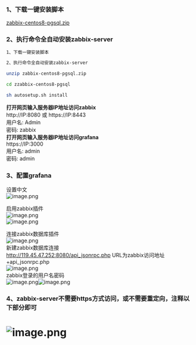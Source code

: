 
### 1、下载一键安装脚本

[zabbix-centos8-pgsql.zip](https://www.yuque.com/attachments/yuque/0/2024/zip/26231376/1708493991472-044e4ac7-90ac-4318-be13-9af8be5194b7.zip?_lake_card=%7B%22src%22%3A%22https%3A%2F%2Fwww.yuque.com%2Fattachments%2Fyuque%2F0%2F2024%2Fzip%2F26231376%2F1708493991472-044e4ac7-90ac-4318-be13-9af8be5194b7.zip%22%2C%22name%22%3A%22zabbix-centos8-pgsql.zip%22%2C%22size%22%3A615608437%2C%22ext%22%3A%22zip%22%2C%22source%22%3A%22%22%2C%22status%22%3A%22done%22%2C%22download%22%3Atrue%2C%22taskId%22%3A%22uacf34da8-71ef-4789-b8a9-99acd1589b2%22%2C%22taskType%22%3A%22upload%22%2C%22type%22%3A%22application%2Fzip%22%2C%22__spacing%22%3A%22both%22%2C%22id%22%3A%22ud0287420%22%2C%22margin%22%3A%7B%22top%22%3Atrue%2C%22bottom%22%3Atrue%7D%2C%22card%22%3A%22file%22%7D)
<a name="dIUf7"></a>

### 2、执行命令全自动安装zabbix-server

```bash
1、下载一键安装脚本

2、执行命令全自动安装zabbix-server

unzip zabbix-centos8-pgsql.zip

cd zzabbix-centos8-pgsql

sh autosetup.sh install
```

**打开网页输入服务器IP地址访问zabbix**<br />http://IP:8080 或 https://IP:8443<br />用户名: Admin<br />密码: zabbix<br />
**打开网页输入服务器IP地址访问grafana**<br />https://IP:3000<br />用户名: admin<br />密码: admin

<a name="mkdYv"></a>

### 3、配置grafana

设置中文<br />![image.png](https://cdn.nlark.com/yuque/0/2024/png/26231376/1708494583066-7a81f2d8-61af-4312-ae17-5040714d225c.png#averageHue=%23171a20&clientId=u0bd75c89-a6f9-4&from=paste&height=704&id=u312b0b07&originHeight=880&originWidth=1920&originalType=binary&ratio=1.25&rotation=0&showTitle=false&size=107714&status=done&style=none&taskId=u412b43ca-b3a6-4011-9a3e-d8d28df26a4&title=&width=1536)

启用zabbix插件<br />![image.png](https://cdn.nlark.com/yuque/0/2024/png/26231376/1708494658179-05c8da0e-bb63-491b-a822-4cf8528eb954.png#averageHue=%231a1d23&clientId=u0bd75c89-a6f9-4&from=paste&height=704&id=u875cd255&originHeight=880&originWidth=1920&originalType=binary&ratio=1.25&rotation=0&showTitle=false&size=349695&status=done&style=none&taskId=u59d6cb8c-7895-491d-af9b-1c75602a144&title=&width=1536)<br />![image.png](https://cdn.nlark.com/yuque/0/2024/png/26231376/1708495924616-6de0773d-f7b5-4f02-bca9-969e57547002.png#averageHue=%231a1d22&clientId=u0bd75c89-a6f9-4&from=paste&height=704&id=ubfc1b95e&originHeight=880&originWidth=1920&originalType=binary&ratio=1.25&rotation=0&showTitle=false&size=350162&status=done&style=none&taskId=u32c9022f-32ed-4583-9f97-aaea43a493f&title=&width=1536)

连接zabbix数据库插件<br />![image.png](https://cdn.nlark.com/yuque/0/2024/png/26231376/1708495966875-d205de0f-7886-4279-8ada-e1c9f4fe784b.png#averageHue=%23181a1f&clientId=u0bd75c89-a6f9-4&from=paste&height=704&id=ud65c5e60&originHeight=880&originWidth=1920&originalType=binary&ratio=1.25&rotation=0&showTitle=false&size=79753&status=done&style=none&taskId=uca772811-5cda-42c7-b47b-46ff0b3f922&title=&width=1536)<br />新建zabbix数据库连接<br />http://119.45.47.252:8080/api_jsonrpc.php		URL为zabbix访问地址+api_jsonrpc.php<br />![image.png](https://cdn.nlark.com/yuque/0/2024/png/26231376/1708496713992-2e655a29-ed26-4a5c-8855-872f00bc0554.png#averageHue=%23181b1f&clientId=u0bd75c89-a6f9-4&from=paste&height=704&id=ucfb28fe4&originHeight=880&originWidth=1920&originalType=binary&ratio=1.25&rotation=0&showTitle=false&size=123020&status=done&style=none&taskId=u3a8b5b62-ef8f-4ee5-be03-2b0ecd2c22d&title=&width=1536)<br />zabbix登录的用户名密码<br />![image.png](https://cdn.nlark.com/yuque/0/2024/png/26231376/1708496913403-fac29ccd-db0f-4304-9ffa-86dde18009e9.png#averageHue=%23181b1f&clientId=u0bd75c89-a6f9-4&from=paste&height=704&id=ucd549724&originHeight=880&originWidth=1920&originalType=binary&ratio=1.25&rotation=0&showTitle=false&size=111842&status=done&style=none&taskId=u1fd633a5-2b8b-42e9-b3ea-18b0699ac0b&title=&width=1536)![image.png](https://cdn.nlark.com/yuque/0/2024/png/26231376/1708496920783-b91d2467-db48-4739-bc6d-fcd3d9c10603.png#averageHue=%23181a1f&clientId=u0bd75c89-a6f9-4&from=paste&height=704&id=u80f23582&originHeight=880&originWidth=1920&originalType=binary&ratio=1.25&rotation=0&showTitle=false&size=108068&status=done&style=none&taskId=uc7500a69-3184-4b07-b4df-0b9a1f7cbeb&title=&width=1536)
<a name="MqPaS"></a>

### 4、zabbix-server不需要https方式访问，或不需要重定向，注释以下部分即可

![image.png](https://cdn.nlark.com/yuque/0/2024/png/26231376/1708494410235-b0539d9a-e41d-4289-bd2c-a00df0869fce.png#averageHue=%23020000&clientId=u0bd75c89-a6f9-4&from=paste&height=312&id=u54bfc446&originHeight=390&originWidth=937&originalType=binary&ratio=1.25&rotation=0&showTitle=false&size=37055&status=done&style=none&taskId=u5bb40cd2-d603-4919-9f89-6c4d0204eb4&title=&width=749.6)
=======
